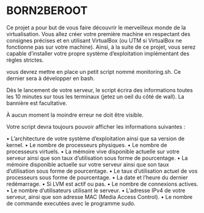 # BORN2BEROOT


Ce projet a pour but de vous faire découvrir le merveilleux monde de la virtualisation.
Vous allez créer votre première machine en respectant des consignes précises et en
utilisant VirtualBox (ou UTM si VirtualBox ne fonctionne pas sur votre machine). Ainsi,
à la suite de ce projet, vous serez capable d’installer votre propre système d’exploitation
implémentant des règles strictes.

vous devrez mettre en place un petit script nommé monitoring.sh. Ce dernier
sera à développer en bash.

Dès le lancement de votre serveur, le script écrira des informations toutes les 10 minutes sur tous les terminaux (jetez un oeil du côté de wall). La bannière est facultative.

À aucun moment la moindre erreur ne doit être visible.

Votre script devra toujours pouvoir afficher les informations suivantes :

• L’architecture de votre système d’exploitation ainsi que sa version de kernel.
• Le nombre de processeurs physiques.
• Le nombre de processeurs virtuels.
• La mémoire vive disponible actuelle sur votre serveur ainsi que son taux d’utilisation sous forme de pourcentage.
• La mémoire disponible actuelle sur votre serveur ainsi que son taux d’utilisation
  sous forme de pourcentage.
• Le taux d’utilisation actuel de vos processeurs sous forme de pourcentage.
• La date et l’heure du dernier redémarrage.
• Si LVM est actif ou pas.
• Le nombre de connexions actives.
• Le nombre d’utilisateurs utilisant le serveur.
• L’adresse IPv4 de votre serveur, ainsi que son adresse MAC (Media Access Control).
• Le nombre de commande executées avec le programme sudo.
